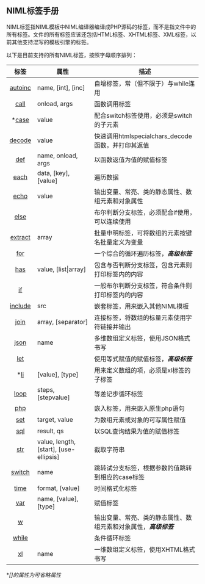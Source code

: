 ## NIML标签手册

NIML标签指NIML模板中NIML编译器编译成PHP源码的标签，而不是指文件中的所有标签。文件的所有标签应该还包括HTML标签、XHTML标签、XML标签，以前其他支持混写的模板引擎的标签。


以下是目前支持的所有NIML标签，按照字母顺序排列：

|          标签           | 属性                                      | 描述                                   |
| :-------------------: | --------------------------------------- | ------------------------------------ |
| [autoinc](autoinc.md) | name, [int], [inc]                      | 自增标签，常（但不限于）与while连用                 |
|    [call](call.md)    | onload,  args                           | 函数调用标签                               |
|   *[case](case.md)    | value                                   | 配合switch标签使用，必须是switch的子元素           |
|  [decode](decode.md)  | value                                   | 快速调用htmlspecialchars_decode函数，并打印其返值 |
|     [def](def.md)     | name, onload,  args                     | 以函数返值为值的赋值标签                         |
|    [each](each.md)    | data, [key], [value]                    | 遍历数据                                 |
|    [echo](echo.md)    | value                                   | 输出变量、常亮、类的静态属性、数组元素和对象属性             |
|    [else](else.md)    |                                         | 布尔判断分支标签，必须配合if使用，可以连续使用             |
| [extract](extract.md) | array                                   | 批量申明标签，可将数组的元素按键名批量定义为变量             |
|     [for](for.md)     |                                         | 一个综合的循环遍历标签，***高级标签***               |
|     [has](has.md)     | value, [list\|array]                    | 包含与否判断分支标签，包含元素则打印标签内的内容             |
|      [if](if.md)      |                                         | 一般布尔判断分支标签，符合条件则打印标签内的内容             |
| [include](include.md) | src                                     | 嵌套标签，用来嵌入其他NIML模板                    |
|    [join](join.md)    | array, [separator]                      | 连接标签，将数组的标量元素使用字符链接并输出               |
|    [json](json.md)    | name                                    | 多维数组定义标签，使用JSON格式书写                  |
|     [let](let.md)     |                                         | 使用等式赋值的赋值标签，***高级标签***               |
|     *[li](li.md)      | [value], [type]                         | 用来定义数组的项，必须是xl标签的子标签                 |
|    [loop](loop.md)    | steps, [stepvalue]                      | 等差记步循环标签                             |
|     [php](php.md)     |                                         | 嵌入标签，用来嵌入原生php语句                     |
|     [set](set.md)     | target, value                           | 为数组元素或对象的可写属性赋值                      |
|     [sql](sql.md)     | result, qs                              | 以SQL查询结果为值的赋值标签                      |
|     [str](str.md)     | value,  length, [start], [use-ellipsis] | 截取字符串                                |
|  [switch](switch.md)  | name                                    | 跳转试分支标签，根据参数的值跳转到相应的case标签           |
|    [time](time.md)    | format, [value]                         | 时间格式化标签                              |
|     [var](var.md)     | name, [value], [type]                   | 赋值标签                                 |
|       [w](w.md)       |                                         | 输出变量、常亮、类的静态属性、数组元素和对象属性，***高级标签***  |
|   [while](while.md)   |                                         | 条件循环标签                               |
|      [xl](xl.md)      | name                                    | 一维数组定义标签，使用XHTML格式书写                 |

**[]的属性为可省略属性*